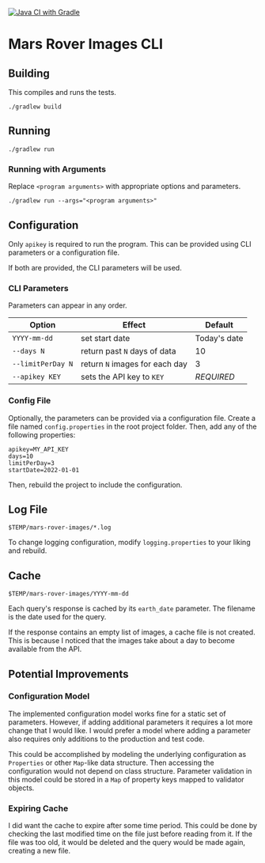 [![Java CI with Gradle](https://github.com/littleaj/mars-rover-images/actions/workflows/gradle.yml/badge.svg)](https://github.com/littleaj/mars-rover-images/actions/workflows/gradle.yml)

# Mars Rover Images CLI

## Building
This compiles and runs the tests.
```
./gradlew build
```

## Running
```
./gradlew run
```

### Running with Arguments
Replace `<program arguments>` with appropriate options and parameters.
```
./gradlew run --args="<program arguments>"
```

## Configuration
Only `apikey` is required to run the program. This can be provided using CLI parameters or a configuration file. 

If both are provided, the CLI parameters will be used.
### CLI Parameters
Parameters can appear in any order.

| Option            | Effect                         | Default      |
|-------------------|--------------------------------|--------------|
| `YYYY-mm-dd`      | set start date                 | Today's date |
| `--days N`        | return past `N` days of data   | 10           |
| `--limitPerDay N` | return `N` images for each day | 3            |
| `--apikey KEY`    | sets the API key to `KEY`      | _REQUIRED_   |

### Config File
Optionally, the parameters can be provided via a configuration file. Create a file named `config.properties` in the root project folder. Then, add any of the following properties:
```
apikey=MY_API_KEY
days=10
limitPerDay=3
startDate=2022-01-01
```
Then, rebuild the project to include the configuration.

## Log File
`$TEMP/mars-rover-images/*.log`

To change logging configuration, modify `logging.properties` to your liking and rebuild.

## Cache
`$TEMP/mars-rover-images/YYYY-mm-dd`

Each query's response is cached by its `earth_date` parameter. The filename is the date used for the query.

If the response contains an empty list of images, a cache file is not created. This is because I noticed that the images take about a day to become available from the API.

## Potential Improvements
### Configuration Model
The implemented configuration model works fine for a static set of parameters. However, if adding additional parameters it requires a lot more change that I would like. I would prefer a model where adding a parameter also requires only additions to the production and test code.

This could be accomplished by modeling the underlying configuration as `Properties` or other `Map`-like data structure. Then accessing the configuration would not depend on class structure. Parameter validation in this model could be stored in a `Map` of property keys mapped to validator objects.

### Expiring Cache
I did want the cache to expire after some time period. This could be done by checking the last modified time on the file just before reading from it. If the file was too old, it would be deleted and the query would be made again, creating a new file.
